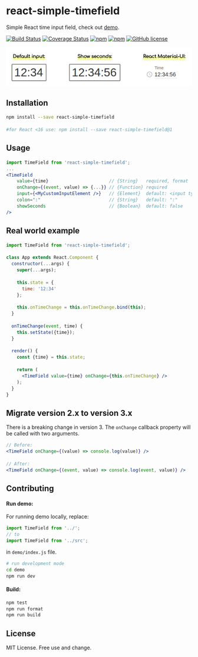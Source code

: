 # react-simple-timefield

Simple React time input field, check out [demo](https://antonfisher.com/react-simple-timefield/).

[![Build Status](https://travis-ci.org/antonfisher/react-simple-timefield.svg?branch=master)](https://travis-ci.org/antonfisher/react-simple-timefield)
[![Coverage Status](https://coveralls.io/repos/github/antonfisher/react-simple-timefield/badge.svg?branch=master)](https://coveralls.io/github/antonfisher/react-simple-timefield?branch=master)
[![npm](https://img.shields.io/npm/dt/react-simple-timefield.svg?colorB=brightgreen)](https://www.npmjs.com/package/react-simple-timefield)
[![npm](https://img.shields.io/npm/v/react-simple-timefield.svg?colorB=brightgreen)](https://www.npmjs.com/package/react-simple-timefield)
[![GitHub license](https://img.shields.io/github/license/antonfisher/react-simple-timefield.svg)](https://github.com/antonfisher/react-simple-timefield/blob/master/LICENSE)

[![Demo](docs/demo.gif)](https://antonfisher.com/react-simple-timefield/)

## Installation
```bash
npm install --save react-simple-timefield

#for React <16 use: npm install --save react-simple-timefield@1
```

## Usage
```jsx
import TimeField from 'react-simple-timefield';
...
<TimeField
    value={time}                       // {String}   required, format '00:00' or '00:00:00'
    onChange={(event, value) => {...}} // {Function} required
    input={<MyCustomInputElement />}   // {Element}  default: <input type="text" />
    colon=":"                          // {String}   default: ":"
    showSeconds                        // {Boolean}  default: false
/>
```

## Real world example
```jsx
import TimeField from 'react-simple-timefield';

class App extends React.Component {
  constructor(...args) {
    super(...args);

    this.state = {
      time: '12:34'
    };

    this.onTimeChange = this.onTimeChange.bind(this);
  }

  onTimeChange(event, time) {
    this.setState({time});
  }

  render() {
    const {time} = this.state;

    return (
      <TimeField value={time} onChange={this.onTimeChange} />
    );
  }
}
```

## Migrate version 2.x to version 3.x

There is a breaking change in version 3.
The `onChange` callback property will be called with two arguments.

```jsx
// Before:
<TimeField onChange={(value) => console.log(value)} />

// After:
<TimeField onChange={(event, value) => console.log(event, value)} />
```

## Contributing

#### Run demo:
For running demo locally, replace:
```javascript
import TimeField from '../';
// to
import TimeField from '../src';
```
in `demo/index.js` file.

```bash
# run development mode
cd demo
npm run dev
```

#### Build:
```bash
npm test
npm run format
npm run build
```

## License
MIT License. Free use and change.

